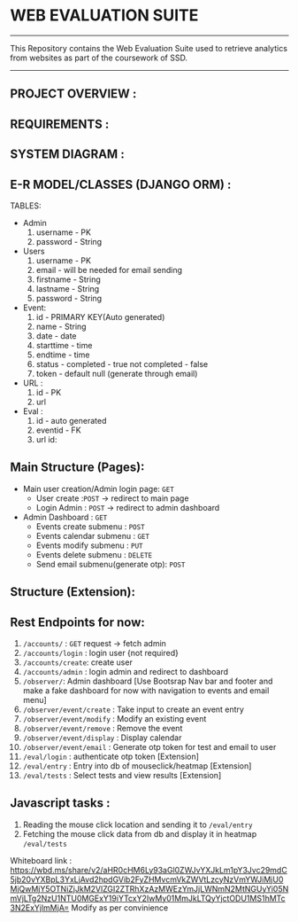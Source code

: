 # WEB EVALUATION SUITE
<hr>
This Repository contains the Web Evaluation Suite used to retrieve analytics from websites as part of the coursework of SSD.
<hr>

## PROJECT OVERVIEW :

## REQUIREMENTS :

## SYSTEM DIAGRAM :

## E-R MODEL/CLASSES (DJANGO ORM) :
TABLES:
* Admin
    1. username - PK
    5. password - String
* Users
    1. username - PK
    2. email - will be needed for email sending
    3. firstname - String
    4. lastname - String
    5. password - String
* Event:
    1. id - PRIMARY KEY(Auto generated)
    2. name - String
    3. date - date
    4. starttime - time
    5. endtime - time
    6. status - completed - true not completed - false
    7. token - default null (generate through email)
* URL :
    1. id - PK
    2. url
* Eval :
    1. id - auto generated
    2. eventid - FK
    3. url id:
## Main Structure (Pages):
* Main user creation/Admin login page: `GET`
    * User create :`POST`   -> redirect to main page
    * Login Admin : `POST`  -> redirect to admin dashboard
* Admin Dashboard : `GET`
    * Events create submenu : `POST`
    * Events calendar submenu : `GET`
    * Events modify submenu : `PUT`
    * Events delete submenu : `DELETE`
    * Send email submenu(generate otp): `POST`
## Structure (Extension):

## Rest Endpoints for now:

1. `/accounts/` : `GET` request -> fetch admin 
2. `/accounts/login` : login user {not required}
3. `/accounts/create`: create user
4. `/accounts/admin` : login admin and redirect to dashboard
5. `/observer/`: Admin dashboard [Use Bootsrap Nav bar and footer and make a fake dashboard for now with navigation to events and email menu]
6. `/observer/event/create` : Take input to create an event entry
7. `/observer/event/modify` : Modify an existing event
8. `/observer/event/remove` : Remove the event
9. `/observer/event/display` : Display calendar
10. `/observer/event/email` : Generate otp token for test and email to user
11. `/eval/login` : authenticate otp token [Extension]
12. `/eval/entry` : Entry into db of mouseclick/heatmap [Extension]
13. `/eval/tests` : Select tests and view results [Extension]
## Javascript tasks :
1. Reading the mouse click location and sending it to `/eval/entry`
2. Fetching the mouse click data from db and display it in heatmap `/eval/tests`

Whiteboard link : 
https://wbd.ms/share/v2/aHR0cHM6Ly93aGl0ZWJvYXJkLm1pY3Jvc29mdC5jb20vYXBpL3YxLjAvd2hpdGVib2FyZHMvcmVkZWVtLzcyNzVmYWJiMjU0MjQwMjY5OTNiZjJkM2VlZGI2ZTRhXzAzMWEzYmJjLWNmN2MtNGUyYi05NmVjLTg2NzU1NTU0MGExY19iYTcxY2IwMy01MmJkLTQyYjctODU1MS1hMTc3N2ExYjlmMjA=
Modify as per convinience